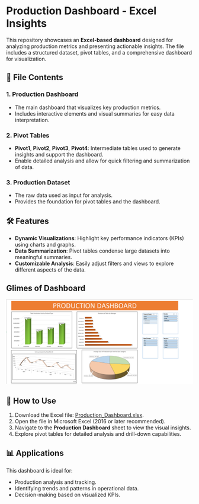 
# Production Dashboard - Excel Insights

This repository showcases an **Excel-based dashboard** designed for analyzing production metrics and presenting actionable insights. The file includes a structured dataset, pivot tables, and a comprehensive dashboard for visualization.

## 📂 File Contents

### 1. **Production Dashboard**
   - The main dashboard that visualizes key production metrics.
   - Includes interactive elements and visual summaries for easy data interpretation.

### 2. **Pivot Tables**
   - **Pivot1**, **Pivot2**, **Pivot3**, **Pivot4**: Intermediate tables used to generate insights and support the dashboard. 
   - Enable detailed analysis and allow for quick filtering and summarization of data.

### 3. **Production Dataset**
   - The raw data used as input for analysis.
   - Provides the foundation for pivot tables and the dashboard.

## 🛠️ Features
- **Dynamic Visualizations**: Highlight key performance indicators (KPIs) using charts and graphs.
- **Data Summarization**: Pivot tables condense large datasets into meaningful summaries.
- **Customizable Analysis**: Easily adjust filters and views to explore different aspects of the data.

## Glimes of Dashboard
![Dashboard Overview](Images/Dashboard.png)

## 🚀 How to Use
1. Download the Excel file: [Production_Dashboard.xlsx](Production_Dashboard.xlsx).
2. Open the file in Microsoft Excel (2016 or later recommended).
3. Navigate to the **Production Dashboard** sheet to view the visual insights.
4. Explore pivot tables for detailed analysis and drill-down capabilities.

## 📊 Applications
This dashboard is ideal for:
- Production analysis and tracking.
- Identifying trends and patterns in operational data.
- Decision-making based on visualized KPIs.
